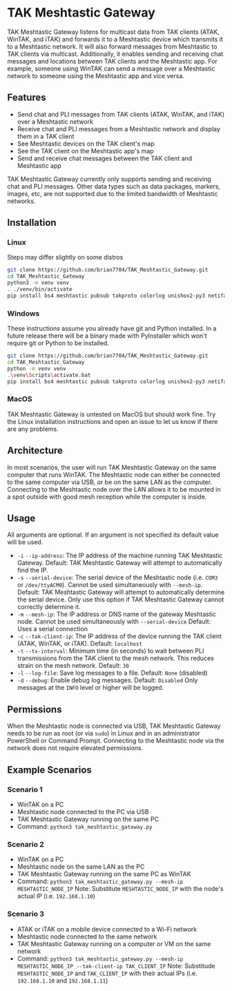 # TAK Meshtastic Gateway

TAK Meshtastic Gateway listens for multicast data from TAK clients (ATAK, WinTAK, and iTAK) and forwards it to
a Meshtastic device which transmits it to a Meshtastic network. It will also forward messages from Meshtastic to 
TAK clients via multicast. Additionally, it enables sending and receiving chat messages and locations between TAK clients
and the Meshtastic app. For example, someone using WinTAK can send a message over a Meshtastic network to someone using 
the Meshtastic app and vice versa.

## Features

- Send chat and PLI messages from TAK clients (ATAK, WinTAK, and iTAK) over a Meshtastic network
- Receive chat and PLI messages from a Meshtastic network and display them in a TAK client
- See Meshtastic devices on the TAK client's map
- See the TAK client on the Meshtastic app's map
- Send and receive chat messages between the TAK client and Meshtastic app

TAK Meshtastic Gateway currently only supports sending and receiving chat and PLI messages. Other data types such as
data packages, markers, images, etc, are not supported due to the limited bandwidth of Meshtastic networks. 

## Installation

### Linux

Steps may differ slightly on some distros

```bash
git clone https://github.com/brian7704/TAK_Meshtastic_Gateway.git
cd TAK_Meshtastic_Gateway
python3 -m venv venv
. ./venv/bin/activate
pip install bs4 meshtastic pubsub takproto colorlog unishox2-py3 netifaces2
```

### Windows

These instructions assume you already have git and Python installed. In a future release there will be a binary made
with PyInstaller which won't require git or Python to be installed.

```bash
git clone https://github.com/brian7704/TAK_Meshtastic_Gateway.git
cd TAK_Meshtastic_Gateway
python -m venv venv
.\venv\Scripts\activate.bat
pip install bs4 meshtastic pubsub takproto colorlog unishox2-py3 netifaces2
```

### MacOS

TAK Meshtastic Gateway is untested on MacOS but should work fine. Try the Linux installation instructions and open
an issue to let us know if there are any problems.

## Architecture

In most scenarios, the user will run TAK Meshtastic Gateway on the same computer that runs WinTAK. The Meshtastic node
can either be connected to the same computer via USB, or be on the same LAN as the computer. Connecting to the Meshtastic
node over the LAN allows it to be mounted in a spot outside with good mesh reception while the computer is inside.

## Usage

All arguments are optional. If an argument is not specified its default value will be used.

- `-i` `--ip-address`: The IP address of the machine running TAK Meshtastic Gateway. Default: TAK Meshtastic Gateway will attempt to automatically find the IP.
- `-s` `--serial-device`: The serial device of the Meshtastic node (i.e. `COM3` or `/dev/ttyACM0`).
Cannot be used simultaneously with `--mesh-ip`. Default: TAK Meshtastic Gateway will attempt to automatically determine
the serial device. Only use this option if TAK Meshtastic Gateway cannot correctly determine it.
- `-m` `--mesh-ip`: The IP address or DNS name of the gateway Meshtastic node. Cannot be used simultaneously with `--serial-device`
Default: Uses a serial connection
- `-c` `--tak-client-ip`: The IP address of the device running the TAK client (ATAK, WinTAK, or iTAK). Default: `localhost`
- `-t` `--tx-interval`: Minimum time (in seconds) to wait between PLI transmissions from the TAK client to the mesh network.
This reduces strain on the mesh network. Default: `30`
- `-l` `--log-file`: Save log messages to a file. Default: `None` (disabled)
- `-d` `--debug`: Enable debug log messages. Default: `Disabled` Only messages at the `INFO` level or higher will be logged.

## Permissions

When the Meshtastic node is connected via USB, TAK Meshtastic Gateway needs to be run as root (or via `sudo`) in Linux
and in an administrator PowerShell or Command Prompt. Connecting to the Meshtastic node via the network does not require
elevated permissions.

## Example Scenarios

### Scenario 1

- WinTAK on a PC
- Meshtastic node connected to the PC via USB
- TAK Meshtastic Gateway running on the same PC
- Command: `python3 tak_meshtastic_gateway.py`

### Scenario 2

- WinTAK on a PC
- Meshtastic node on the same LAN as the PC
- TAK Meshtastic Gateway running on the same PC as WinTAK
- Command: `python3 tak_meshtastic_gateway.py --mesh-ip MESHTASTIC_NODE_IP` Note: Substitute `MESHTASTIC_NODE_IP` with
the node's actual IP (i.e. `192.168.1.10`)

### Scenario 3

- ATAK or iTAK on a mobile device connected to a Wi-Fi network
- Meshtastic node connected to the same network
- TAK Meshtastic Gateway running on a computer or VM on the same network
- Command: `python3 tak_meshtastic_gateway.py --mesh-ip MESHTASTIC_NODE_IP --tak-client-ip TAK_CLIENT_IP` Note: Substitude
`MESHTASTIC_NODE_IP` and `TAK_CLIENT_IP` with their actual IPs (i.e. `192.168.1.10` and `192.168.1.11`)